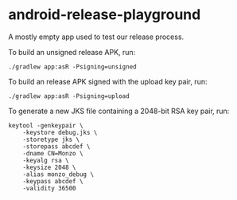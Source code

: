 # android-release-playground

A mostly empty app used to test our release process.

To build an unsigned release APK, run:

```shell
./gradlew app:asR -Psigning=unsigned
```

To build an release APK signed with the upload key pair, run:

```shell
./gradlew app:asR -Psigning=upload
```

To generate a new JKS file containing a 2048-bit RSA key pair, run:

```shell
keytool -genkeypair \
	-keystore debug.jks \
	-storetype jks \
	-storepass abcdef \
	-dname CN=Monzo \
	-keyalg rsa \
	-keysize 2048 \
	-alias monzo_debug \
	-keypass abcdef \
	-validity 36500
```
